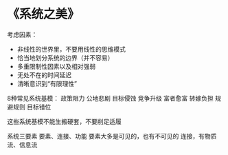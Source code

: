 # 《系统之美》
考虑因素：
- 非线性的世界里，不要用线性的思维模式
- 恰当地划分系统的边界（并不容易）
- 多重限制性因素以及相对强弱
- 无处不在的时间延迟
- 清晰意识到“有限理性”

8种常见系统基模：
政策阻力
公地悲剧
目标侵蚀
竞争升级
富者愈富
转嫁负担
规避规则
目标错位

这些系统基模不能生搬硬套，不要削足适履

系统三要素
要素、连接、功能
要素大多是可见的，也有不可见的
连接，有物质流、信息流
